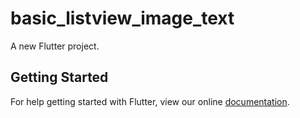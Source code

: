 # basic_listview_image_text

A new Flutter project.

## Getting Started

For help getting started with Flutter, view our online
[documentation](https://flutter.io/).
